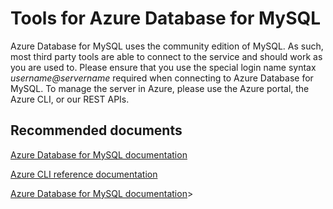 <properties
	pageTitle="Tools for Azure Database for MySQL"
	description="Tools for Azure Database for MySQL"
	service="microsoft.dbformysql"
	resource="servers"
	authors="jan-eng"
    ms.author="janeng"
	displayOrder="60"
	selfHelpType="resource"
	supportTopicIds="32628375, 32628379, 32628380, 32628400, 32628409"
	resourceTags="servers, databases"
	productPesIds="16221"
	cloudEnvironments="public"
	articleId="a8452810-5ba5-4f8f-ae01-9c3e7fe7176d"
/>

# Tools for Azure Database for MySQL

Azure Database for MySQL uses the community edition of MySQL. As such, most third party tools are able to connect to the service and should work as you are used to. Please ensure that you use the special login name syntax *username@servername* required when connecting to Azure Database for MySQL. To manage the server in Azure, please use the Azure portal, the Azure CLI, or our REST APIs.

## **Recommended documents**

[Azure Database for MySQL documentation](https://docs.microsoft.com/azure/mysql/)<br>

[Azure CLI reference documentation](https://docs.microsoft.com/cli/azure/mysql?view=azure-cli-latest)<br>

[Azure Database for MySQL documentation](https://docs.microsoft.com/azure/mysql/)>

